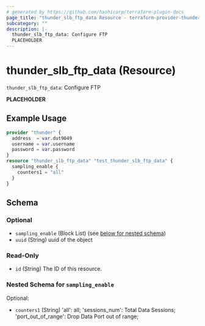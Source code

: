 ```yaml
---
# generated by https://github.com/hashicorp/terraform-plugin-docs
page_title: "thunder_slb_ftp_data Resource - terraform-provider-thunder"
subcategory: ""
description: |-
  thunder_slb_ftp_data: Configure FTP
  PLACEHOLDER
---
```


# thunder_slb_ftp_data (Resource)

`thunder_slb_ftp_data`: Configure FTP

__PLACEHOLDER__

## Example Usage

```terraform
provider "thunder" {
  address  = var.dut9049
  username = var.username
  password = var.password
}
resource "thunder_slb_ftp_data" "test_thunder_slb_ftp_data" {
  sampling_enable {
    counters1 = "all"
  }
}
```

<!-- schema generated by tfplugindocs -->
## Schema

### Optional

- `sampling_enable` (Block List) (see [below for nested schema](#nestedblock--sampling_enable))
- `uuid` (String) uuid of the object

### Read-Only

- `id` (String) The ID of this resource.

<a id="nestedblock--sampling_enable"></a>
### Nested Schema for `sampling_enable`

Optional:

- `counters1` (String) 'all': all; 'sessions_num': Total Data Sessions; 'port_out_of_range': Drop Data Port out of range;


